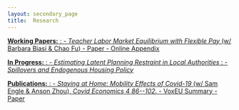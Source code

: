 ```yaml
---
layout: secondary_page
title:  Research
---
```

<style>
  .makespace {
     margin-top: 0cm;
     margin-bottom: 1cm;
  }
</style>

<ins>**Working Papers:**<ins> 
:  - *Teacher Labor Market Equilibrium with Flexible Pay* (w/ [Barbara Biasi](https://www.barbarabiasi.com/) & [Chao Fu](https://www.ssc.wisc.edu/~cfu/))
      - [Paper](/research/pdfs/Biasi_Fu_Stromme_Act10.pdf)
      - [Online Appendix](/research/pdfs/Biasi_Fu_Stromme_Act10_Appendix.pdf)
   

<ins>**In Progress:**<ins>
: - *Estimating Latent Planning Restraint in Local Authorities*
: - *Spillovers and Endogenous Housing Policy*
   
<ins>**Publications:**<ins>
: - *Staying at Home: Mobility Effects of Covid-19* (w/ Sam Engle & [Anson Zhou](https://sites.google.com/site/linshuoansonzhou/home)), *Covid Economics 4 86--102.* 
      - [VoxEU Summary](https://voxeu.org/article/staying-home-mobility-effects-covid-19)
      - [Paper](/research/pdfs/Engle_Stromme_Zhou_COVID_WP.pdf)

